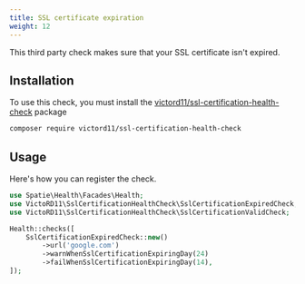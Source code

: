 ```yaml
---
title: SSL certificate expiration
weight: 12
---
```


This third party check makes sure that your SSL certificate isn't expired.

## Installation

To use this check, you must install the [victord11/ssl-certification-health-check](https://github.com/victord11/ssl-certification-health-check) package

```bash
composer require victord11/ssl-certification-health-check
```

## Usage

Here's how you can register the check.

```php
use Spatie\Health\Facades\Health;
use VictoRD11\SslCertificationHealthCheck\SslCertificationExpiredCheck;
use VictoRD11\SslCertificationHealthCheck\SslCertificationValidCheck;

Health::checks([
    SslCertificationExpiredCheck::new()
        ->url('google.com')
        ->warnWhenSslCertificationExpiringDay(24)
        ->failWhenSslCertificationExpiringDay(14),
]);
```
